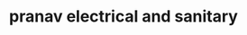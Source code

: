 ---
title: "pranav electrical and sanitary"
url: /thiruvalla/pranav-electrical-and-sanitary/
shop: electrical
---